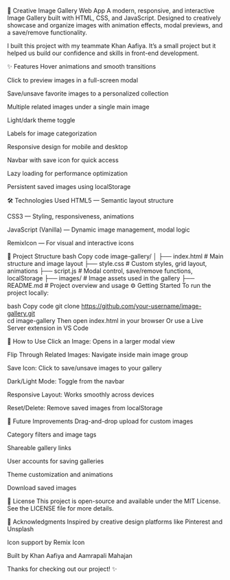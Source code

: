 🎨 Creative Image Gallery Web App
A modern, responsive, and interactive Image Gallery built with HTML, CSS, and JavaScript. Designed to creatively showcase and organize images with animation effects, modal previews, and a save/remove functionality.

I built this project with my teammate Khan Aafiya. It’s a small project but it helped us build our confidence and skills in front-end development.

✨ Features
Hover animations and smooth transitions

Click to preview images in a full-screen modal

Save/unsave favorite images to a personalized collection

Multiple related images under a single main image

Light/dark theme toggle

Labels for image categorization

Responsive design for mobile and desktop

Navbar with save icon for quick access

Lazy loading for performance optimization

Persistent saved images using localStorage

🛠 Technologies Used
HTML5 — Semantic layout structure

CSS3 — Styling, responsiveness, animations

JavaScript (Vanilla) — Dynamic image management, modal logic

RemixIcon — For visual and interactive icons

📁 Project Structure
bash
Copy code
image-gallery/
│
├── index.html          # Main structure and image layout
├── style.css           # Custom styles, grid layout, animations
├── script.js           # Modal control, save/remove functions, localStorage
├── images/             # Image assets used in the gallery
├── README.md           # Project overview and usage
⚙️ Getting Started
To run the project locally:

bash
Copy code
git clone https://github.com/your-username/image-gallery.git  
cd image-gallery
Then open index.html in your browser
Or use a Live Server extension in VS Code

🚀 How to Use
Click an Image: Opens in a larger modal view

Flip Through Related Images: Navigate inside main image group

Save Icon: Click to save/unsave images to your gallery

Dark/Light Mode: Toggle from the navbar

Responsive Layout: Works smoothly across devices

Reset/Delete: Remove saved images from localStorage

🔮 Future Improvements
Drag-and-drop upload for custom images

Category filters and image tags

Shareable gallery links

User accounts for saving galleries

Theme customization and animations

Download saved images

📜 License
This project is open-source and available under the MIT License. See the LICENSE file for more details.

🙏 Acknowledgments
Inspired by creative design platforms like Pinterest and Unsplash

Icon support by Remix Icon

Built by Khan Aafiya and Aamrapali Mahajan

Thanks for checking out our project! ✨
